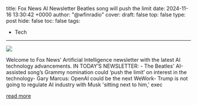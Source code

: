 title: Fox News AI Newsletter Beatles song will push the limit
date: 2024-11-16 13:30:42 +0000
author: "@wfinradio"
cover: 
draft: false
top: false
type: post
hide: false
toc: false
tags:
  - Tech
---

![](https://wfin.com/wp-content/uploads/2018/03/WFIN-AM-FM-logo.png)

Welcome to Fox News’ Artificial Intelligence newsletter with the latest AI technology advancements. IN TODAY’S NEWSLETTER: - The Beatles' AI-assisted song’s Grammy nomination could ‘push the limit’ on interest in the technology- Gary Marcus: OpenAI could be the next WeWork- Trump is not going to regulate AI industry with Musk 'sitting next to him,' exec

[read more](https://wfin.com/fox-technology-news/fox-news-ai-newsletter-beatles-song-will-push-the-limit/)
